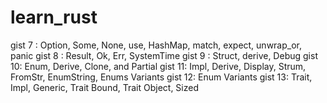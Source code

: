 # learn_rust
gist 7 : Option, Some, None, use, HashMap, match, expect, unwrap_or, panic
gist 8 : Result, Ok, Err, SystemTime
gist 9 : Struct, derive, Debug
gist 10: Enum, Derive, Clone, and Partial
gist 11: Impl,  Derive, Display, Strum, FromStr, EnumString, Enums Variants
gist 12: Enum Variants
gist 13: Trait, Impl, Generic, Trait Bound, Trait Object, Sized
